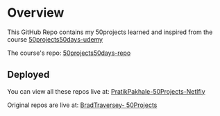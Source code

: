 # Overview

This GitHub Repo contains my 50projects learned and inspired from the course [50projects50days-udemy](udemy.com/share/103Pje/)

The course's repo: [50projects50days-repo](https://github.com/bradtraversy/50projects50days/)

## Deployed

You can view all these repos live at: [PratikPakhale-50Projects-Netlfiy](https://pratikpakhale-50projects.netlify.app/)

Original repos are live at: [BradTraversey- 50Projects](https://50projects50days.com/)
